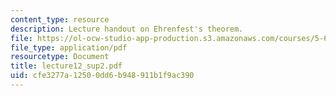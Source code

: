 ```yaml
---
content_type: resource
description: Lecture handout on Ehrenfest's theorem.
file: https://ol-ocw-studio-app-production.s3.amazonaws.com/courses/5-61-physical-chemistry-fall-2007/cfe3277a12500dd6b948911b1f9ac390_lecture12_sup2.pdf
file_type: application/pdf
resourcetype: Document
title: lecture12_sup2.pdf
uid: cfe3277a-1250-0dd6-b948-911b1f9ac390
---
```

